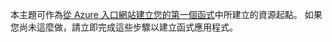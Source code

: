 本主題可作為[從 Azure 入口網站建立您的第一個函式](../articles/azure-functions/functions-create-first-azure-function.md)中所建立的資源起點。 如果您尚未這麼做，請立即完成這些步驟以建立函式應用程式。
